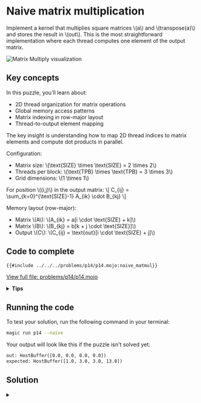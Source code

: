 # Naive matrix multiplication

Implement a kernel that multiplies square matrices \\(a\\) and \\(transpose(a)\\) and stores the result in \\(out\\).
This is the most straightforward implementation where each thread computes one element of the output matrix.

![Matrix Multiply visualization](https://raw.githubusercontent.com/srush/GPU-Puzzles/main/GPU_puzzlers_files/GPU_puzzlers_67_1.svg)

## Key concepts

In this puzzle, you'll learn about:
- 2D thread organization for matrix operations
- Global memory access patterns
- Matrix indexing in row-major layout
- Thread-to-output element mapping

The key insight is understanding how to map 2D thread indices to matrix elements and compute dot products in parallel.

Configuration:
- Matrix size: \\(\\text{SIZE} \\times \\text{SIZE} = 2 \\times 2\\)
- Threads per block: \\(\\text{TPB} \\times \\text{TPB} = 3 \\times 3\\)
- Grid dimensions: \\(1 \\times 1\\)

For position \\((i,j)\\) in the output matrix:
\\[ C_{ij} = \sum_{k=0}^{\\text{SIZE}-1} A_{ik} \\cdot B_{kj} \\]

Memory layout (row-major):
- Matrix \\(A\\): \\(A_{ik} = a[i \\cdot \\text{SIZE} + k]\\)
- Matrix \\(B\\): \\(B_{kj} = b[k + j \\cdot \\text{SIZE}]\\)
- Output \\(C\\): \\(C_{ij} = \\text{out}[i \\cdot \\text{SIZE} + j]\\)

## Code to complete

```mojo
{{#include ../../../problems/p14/p14.mojo:naive_matmul}}
```
<a href="{{#include ../_includes/repo_url.md}}/blob/main/problems/p14/p14.mojo" class="filename">View full file: problems/p14/p14.mojo</a>

<details>
<summary><strong>Tips</strong></summary>

<div class="solution-tips">

1. Calculate `global_i` and `global_j` from thread indices
2. Check if indices are within `size`
3. Accumulate products in a local variable
4. Write final sum to correct output position
</div>
</details>

## Running the code

To test your solution, run the following command in your terminal:

```bash
magic run p14 --naive
```

Your output will look like this if the puzzle isn't solved yet:
```txt
out: HostBuffer([0.0, 0.0, 0.0, 0.0])
expected: HostBuffer([1.0, 3.0, 3.0, 13.0])
```

## Solution

<details class="solution-details">
<summary></summary>

```mojo
{{#include ../../../solutions/p14/p14.mojo:naive_matmul_solution}}
```

<div class="solution-explanation">

This solution implements matrix multiplication by:

1. Thread mapping:
   - Each thread identified by \\((\\text{global}_i, \\text{global}_j)\\)
   - Computed from block and thread indices

2. Bounds checking:
   ```mojo
   if global_i < size and global_j < size:
   ```

3. Dot product computation:
   - Initialize accumulator: `total = 0`
   - For each \\(k\\) in range \\(\\text{SIZE}\\):
     - Access \\(A\\): `a[global_i * size + k]`
     - Access \\(B\\): `b[k + global_j * size]`
     - Accumulate product

4. Result storage:
   - Write to output at correct position in row-major order
   - Uses same indexing as input matrices
</div>
</details>
